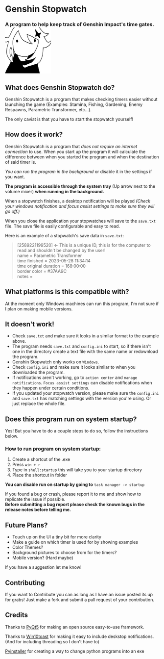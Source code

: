 # Genshin Stopwatch
### A program to help keep track of Genshin Impact's time gates. <img src="icon.png" width="150" height="150">

## What does Genshin Stopwatch do?

Genshin Stopwatch is a program that makes checking timers easier without launching the game (Examples: Stamina, Fishing, Gardening, Enemy Respawns, Parametric Transformer, etc...).

The only caviat is that you have to start the stopwatch yourself!

## How does it work?

Genshin Stopwatch is a program that *does not require an internet connection* to use. When you start up the program it will calculate the difference between when you started the program and when the destination of said timer is.

*You can run the program in the background* or disable it in the settings if you want.

**The program is accessible through the system tray** (Up arrow next to the volume mixer) **when running in the background.**

When a stopwatch finishes, a desktop notification will be played *(Check your windows notification and focus assist settings to make sure they will go off.)*

When you close the application your stopwatches will save to the `save.txt` file. The save file is easily configurable and easy to read.

Here is an example of a stopwatch's save data in `save.txt`:

> [2589221199520] <- This is a unique ID, this is for the computer to read and shouldn't be changed by the user!<br>
> name = Parametric Transformer<br>
> time finished = 2023-05-28 11:34:14<br>
> time original duration = 168:00:00<br>
> border color = #37AA9C<br>
> notes = <br>

## What platforms is this compatible with?

At the moment only Windows machines can run this program, I'm not sure if I plan on making mobile versions.

## It doesn't work!

+ Check `save.txt` and make sure it looks in a similar format to the example above.
+ The program needs `save.txt` and `config.ini` to start, so if there isn't one in the directory create a text file with the same name or redownload the program.
+ Genshin Stopwatch only works on `Windows`.
+ Check `config.ini` and make sure it looks similar to when you downloaded the program.
+ If notifications aren't working, go to `action center` and `manage notifications`. `Focus assist settings` can disable notifications when they happen under certain conditions.
+ If you updated your stopwatch version, please make sure the `config.ini` and `save.txt` has matching settings with the version you're using. Or just replace the whole file.

## Does this program run on system startup?

Yes! But you have to do a couple steps to do so, follow the instructions below.

### How to run program on system startup:
1. Create a shortcut of the .exe
2. Press `win + r`
3. Type in `shell:startup` this will take you to your startup directory
4. Place the shortcut in folder

**You can disable run on startup by going to** `task manager -> startup` 

If you found a bug or crash, please report it to me and show how to replicate the issue if possible.<br>
**Before submitting a bug report please check the known bugs in the release notes before telling me.**

## Future Plans?

+ Touch up on the UI a tiny bit for more clarity
+ Make a guide on which timer is used for by showing examples
+ Color Themes?
+ Background pictures to choose from for the timers?
+ Mobile version? (Hard maybe)

If you have a suggestion let me know!

## Contributing

If you want to Contribute you can as long as I have an issue posted its up for grabs! Just make a fork and submit a pull request of your contribution.

## Credits

Thanks to [PyQt5](https://pypi.org/project/PyQt5/) for making an open source easy-to-use framework.

Thanks to [Win10toast](https://pypi.org/project/win10toast/) for making it easy to include deskstop notifications. (And for including threading so I don't have to)

[Pyinstaller](https://pypi.org/project/pyinstaller/) for creating a way to change python programs into an exe
